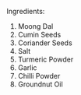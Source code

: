 Ingredients:
1. Moong Dal
2. Cumin Seeds
3. Coriander Seeds
4. Salt
5. Turmeric Powder
6. Garlic
7. Chilli Powder
8. Groundnut Oil
